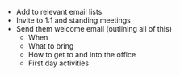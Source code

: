 - Add to relevant email lists
- Invite to 1:1 and standing meetings
- Send them welcome email (outlining all of this)
    - When
    - What to bring
    - How to get to and into the office
    - First day activities
